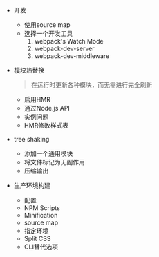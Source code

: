 
* 开发
    * 使用source map
    * 选择一个开发工具
        1. webpack's Watch Mode
        2. webpack-dev-server
        3. webpack-dev-middleware

* 模块热替换
    > 在运行时更新各种模块，而无需进行完全刷新
    * 启用HMR
    * 通过Node.js API
    * 实例问题
    * HMR修改样式表

* tree shaking
    * 添加一个通用模块
    * 将文件标记为无副作用
    * 压缩输出
* 生产环境构建
    * 配置
    * NPM Scripts
    * Minification
    * source map
    * 指定环境
    * Split CSS
    * CLI替代选项






